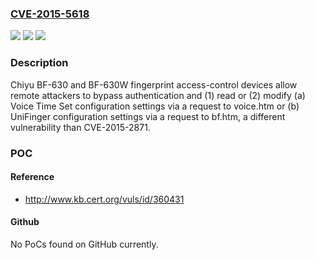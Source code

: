 ### [CVE-2015-5618](https://cve.mitre.org/cgi-bin/cvename.cgi?name=CVE-2015-5618)
![](https://img.shields.io/static/v1?label=Product&message=n%2Fa&color=blue)
![](https://img.shields.io/static/v1?label=Version&message=n%2Fa&color=blue)
![](https://img.shields.io/static/v1?label=Vulnerability&message=n%2Fa&color=brighgreen)

### Description

Chiyu BF-630 and BF-630W fingerprint access-control devices allow remote attackers to bypass authentication and (1) read or (2) modify (a) Voice Time Set configuration settings via a request to voice.htm or (b) UniFinger configuration settings via a request to bf.htm, a different vulnerability than CVE-2015-2871.

### POC

#### Reference
- http://www.kb.cert.org/vuls/id/360431

#### Github
No PoCs found on GitHub currently.

